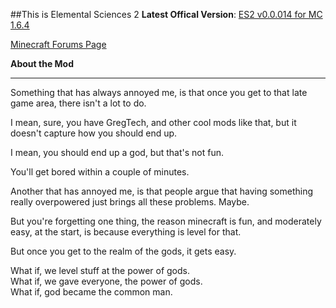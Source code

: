 ##This is Elemental Sciences 2
**Latest Offical Version**: [ES2 v0.0.014 for MC 1.6.4](http://adf.ly/bMTBD)

[Minecraft Forums Page](http://www.minecraftforum.net/topic/2196292-164forgeelemental-sciences-2-wip-new-version00014/)

**About the Mod**
***
Something that has always annoyed me, is that once you get to that late game area, there isn't a lot to do.

I mean, sure, you have GregTech, and other cool mods like that, but it doesn't capture how you should end up.

I mean, you should end up a god, but that's not fun.

You'll get bored within a couple of minutes.

Another that has annoyed me, is that people argue that having something really overpowered just brings all these problems.
Maybe.

But you're forgetting one thing, the reason minecraft is fun, and moderately easy, at the start, is because everything is level for that.

But once you get to the realm of the gods, it gets easy.

What if, we level stuff at the power of gods.  
What if, we gave everyone, the power of gods.  
What if, god became the common man.
